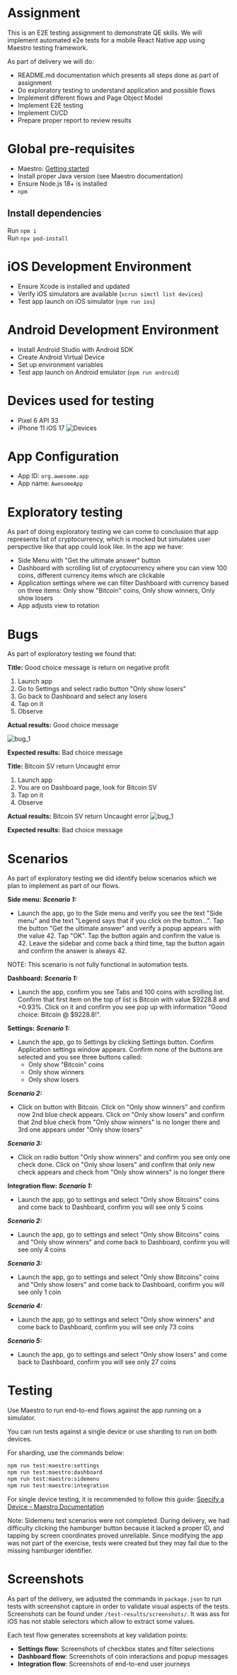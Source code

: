 # Assignment

This is an E2E testing assignment to demonstrate QE skills. We will implement automated e2e tests for a mobile React Native app using Maestro testing framework.

As part of delivery we will do:
- README.md documentation which presents all steps done as part of assignment
- Do exploratory testing to understand application and possible flows
- Implement different flows and Page Object Model
- Implement E2E testing
- Implement CI/CD 
- Prepare proper report to review results


# Global pre-requisites

-   Maestro: [Getting started](https://docs.maestro.dev/)
-   Install proper Java version (see Maestro documentation)
-   Ensure Node.js 18+ is installed
-   `npm`

## Install dependencies
Run `npm i`  
Run `npx pod-install`


# iOS Development Environment
- Ensure Xcode is installed and updated
- Verify iOS simulators are available (`xcrun simctl list devices`)
- Test app launch on iOS simulator (`npm run ios`)

# Android Development Environment
- Install Android Studio with Android SDK
- Create Android Virtual Device 
- Set up environment variables 
- Test app launch on Android emulator (`npm run android`)

# Devices used for testing
- Pixel 6 API 33
- iPhone 11 iOS 17 
![Devices](assigment/devices.png)



# App Configuration
- App ID: `org.awesome.app` 
- App name: `AwesomeApp` 

# Exploratory testing

As part of doing exploratory testing we can come to conclusion that app represents list of cryptocurrency, which is mocked but simulates user perspective like that app could look like. In the app we have:
- Side Menu with "Get the ultimate answer" button
- Dashboard with scrolling list of cryptocurrency where you can view 100 coins, different currency items which are clickable 
- Application settings where we can filter Dashboard with currency based on three items: Only show "Bitcoin" coins, Only show winners, Only show losers
- App adjusts view to rotation

# Bugs
As part of exploratory testing we found that:

**Title:**  Good choice message is return on negative profit
1. Launch app
2. Go to Settings and select radio button "Only show losers"
3. Go back to Dashboard and select any losers 
4. Tap on it
5. Observe



**Actual results:**
Good choice message

![bug_1](assigment/losers.png)



**Expected results:** 
Bad choice message


**Title:** Bitcoin SV return Uncaught error
1. Launch app
2. You are on Dashboard page, look for Bitcoin SV
3. Tap on it
4. Observe



**Actual results:**
Bitcoin SV return Uncaught error
![bug_1](assigment/bitcoin_sv.png)



**Expected results:** 
Bad choice message

# Scenarios

As part of exploratory testing we did identify below scenarios which we plan to implement as part of our flows. 

**Side menu:**
***Scenario 1:*** 
- Launch the app, go to the Side menu and verify you see the text "Side menu" and the text "Legend says that if you click on the button...". Tap the button "Get the ultimate answer" and verify a popup appears with the value 42. Tap "OK". Tap the button again and confirm the value is 42. Leave the sidebar and come back a third time, tap the button again and confirm the answer is always 42.

NOTE: This scenario is not fully functional in automation tests.

**Dashboard:**
***Scenario 1:*** 
- Launch the app, confirm you see Tabs and 100 coins with scrolling list. Confirm that first item on the top of list is Bitcoin with value $9228.8 and +0.93%. Click on it and confirm you see pop up with information "Good choice: Bitcoin @ $9228.8!". 

**Settings:** 
***Scenario 1:*** 
- Launch the app, go to Settings by clicking Settings button. Confirm Application settings window appears. Confirm none of the buttons are selected and you see three  buttons called:
  - Only show "Bitcoin" coins
  - Only show winners
  - Only show losers

***Scenario 2:*** 
- Click on button with Bitcoin. Click on "Only show winners" and confirm now 2nd blue check appears. Click on "Only show losers" and confirm that 2nd blue check from "Only show winners" is no longer there and 3rd one appears under "Only show losers"

***Scenario 3:*** 
- Click on radio button "Only show winners" and confirm you see only one check done. Click on "Only show losers" and confirm that only new check appears and check from "Only show winners" is no longer there


**Integration flow:**
***Scenario 1:*** 
- Launch the app, go to settings and select "Only show Bitcoins" coins and come back to Dashboard, confirm you will see only 5 coins 

***Scenario 2:*** 
- Launch the app, go to settings and select "Only show Bitcoins" coins and "Only show winners" and come back to Dashboard, confirm you will see only 4 coins 

***Scenario 3:*** 
- Launch the app, go to settings and select "Only show Bitcoins" coins and "Only show losers" and come back to Dashboard, confirm you will see only 1 coin 

***Scenario 4:*** 
- Launch the app, go to settings and select "Only show winners" and come back to Dashboard, confirm you will see only 73 coins 

***Scenario 5:*** 
- Launch the app, go to settings and select "Only show losers" and come back to Dashboard, confirm you will see only 27 coins 




# Testing

Use Maestro to run end-to-end flows against the app running on a simulator.

You can run tests against a single device or use sharding to run on both devices.

For sharding, use the commands below:

```bash
npm run test:maestro:settings
npm run test:maestro:dashboard
npm run test:maestro:sidemenu
npm run test:maestro:integration
```

For single device testing, it is recommended to follow this guide:
[Specify a Device - Maestro Documentation](https://docs.maestro.dev/advanced/specify-a-device)


Note: Sidemenu test scenarios were not completed. During delivery, we had difficulty clicking the hamburger button because it lacked a proper ID, and tapping by screen coordinates proved unreliable. Since modifying the app was not part of the exercise, tests were created but they may fail due to the missing hamburger identifier.


# Screenshots

As part of the delivery, we adjusted the commands in `package.json` to run tests with screenshot capture in order to validate visual aspects of the tests. Screenshots can be found under `/test-results/screenshots/`.  It was ass for iOS has not stable selectors which allow to extract some values.

Each test flow generates screenshots at key validation points:
- **Settings flow**: Screenshots of checkbox states and filter selections
- **Dashboard flow**: Screenshots of coin interactions and popup messages
- **Integration flow**: Screenshots of end-to-end user journeys


